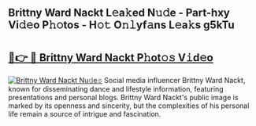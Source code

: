 ## Brittny Ward Nackt L𝚎a𝚔ed N𝚞𝚍e - Part-hxy Vi𝚍𝚎o P𝚑𝚘tos - H𝚘𝚝 O𝚗𝚕yf𝚊ns L𝚎a𝚔s g5kTu

# <h2><a href="http://kfc3a5n.oniu.top/?m=Brittny+Ward+Nackt">🔗👉 🔴 Brittny Ward Nackt P𝚑ot𝚘𝚜 V𝚒d𝚎o</a></h2>

[![Brittny Ward Nackt Nu𝚍e𝚜](https://i.imgur.com/0qMVB7G.gif)](http://kfc3a5n.oniu.top/?m=Brittny+Ward+Nackt)
Social media influencer Brittny Ward Nackt, known for disseminating dance and lifestyle information, featuring presentations and personal blogs. Brittny Ward Nackt's public image is marked by its openness and sincerity, but the complexities of his personal life remain a source of intrigue and fascination.  
